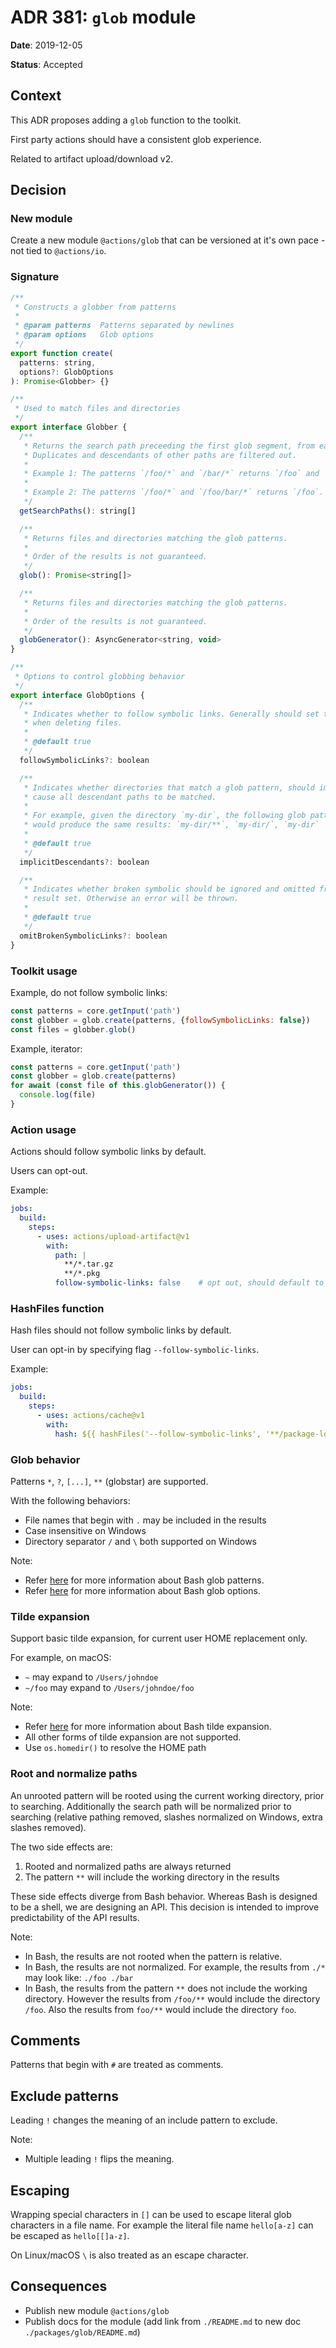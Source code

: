 # ADR 381: `glob` module

**Date**: 2019-12-05

**Status**: Accepted

## Context

This ADR proposes adding a `glob` function to the toolkit.

First party actions should have a consistent glob experience.

Related to artifact upload/download v2.

## Decision

### New module

Create a new module `@actions/glob` that can be versioned at it's own pace - not tied to `@actions/io`.

### Signature

```js
/**
 * Constructs a globber from patterns
 *
 * @param patterns  Patterns separated by newlines
 * @param options   Glob options
 */
export function create(
  patterns: string,
  options?: GlobOptions
): Promise<Globber> {}

/**
 * Used to match files and directories
 */
export interface Globber {
  /**
   * Returns the search path preceeding the first glob segment, from each pattern.
   * Duplicates and descendants of other paths are filtered out.
   *
   * Example 1: The patterns `/foo/*` and `/bar/*` returns `/foo` and `/bar`.
   *
   * Example 2: The patterns `/foo/*` and `/foo/bar/*` returns `/foo`.
   */
  getSearchPaths(): string[]

  /**
   * Returns files and directories matching the glob patterns.
   *
   * Order of the results is not guaranteed.
   */
  glob(): Promise<string[]>

  /**
   * Returns files and directories matching the glob patterns.
   *
   * Order of the results is not guaranteed.
   */
  globGenerator(): AsyncGenerator<string, void>
}

/**
 * Options to control globbing behavior
 */
export interface GlobOptions {
  /**
   * Indicates whether to follow symbolic links. Generally should set to false
   * when deleting files.
   *
   * @default true
   */
  followSymbolicLinks?: boolean

  /**
   * Indicates whether directories that match a glob pattern, should implicitly
   * cause all descendant paths to be matched.
   *
   * For example, given the directory `my-dir`, the following glob patterns
   * would produce the same results: `my-dir/**`, `my-dir/`, `my-dir`
   *
   * @default true
   */
  implicitDescendants?: boolean

  /**
   * Indicates whether broken symbolic should be ignored and omitted from the
   * result set. Otherwise an error will be thrown.
   *
   * @default true
   */
  omitBrokenSymbolicLinks?: boolean
}
```

### Toolkit usage

Example, do not follow symbolic links:

```js
const patterns = core.getInput('path')
const globber = glob.create(patterns, {followSymbolicLinks: false})
const files = globber.glob()
```

Example, iterator:

```js
const patterns = core.getInput('path')
const globber = glob.create(patterns)
for await (const file of this.globGenerator()) {
  console.log(file)
}
```

### Action usage

Actions should follow symbolic links by default.

Users can opt-out.

Example:

```yaml
jobs:
  build:
    steps:
      - uses: actions/upload-artifact@v1
        with:
          path: |
            **/*.tar.gz
            **/*.pkg
          follow-symbolic-links: false    # opt out, should default to true
```

### HashFiles function

Hash files should not follow symbolic links by default.

User can opt-in by specifying flag `--follow-symbolic-links`.

Example:

```yaml
jobs:
  build:
    steps:
      - uses: actions/cache@v1
        with:
          hash: ${{ hashFiles('--follow-symbolic-links', '**/package-lock.json') }}
```

### Glob behavior

Patterns `*`, `?`, `[...]`, `**` (globstar) are supported.

With the following behaviors:

- File names that begin with `.` may be included in the results
- Case insensitive on Windows
- Directory separator `/` and `\` both supported on Windows

Note:
- Refer [here](https://www.gnu.org/software/bash/manual/html_node/Pattern-Matching.html#Pattern-Matching) for more information about Bash glob patterns.
- Refer [here](https://www.gnu.org/software/bash/manual/html_node/The-Shopt-Builtin.html) for more information about Bash glob options.

### Tilde expansion

Support basic tilde expansion, for current user HOME replacement only.

For example, on macOS:
- `~` may expand to `/Users/johndoe`
- `~/foo` may expand to `/Users/johndoe/foo`

Note:
- Refer [here](https://www.gnu.org/software/bash/manual/html_node/Tilde-Expansion.html) for more information about Bash tilde expansion.
- All other forms of tilde expansion are not supported.
- Use `os.homedir()` to resolve the HOME path

### Root and normalize paths

An unrooted pattern will be rooted using the current working directory, prior to searching. Additionally the search path will be normalized prior to searching (relative pathing removed, slashes normalized on Windows, extra slashes removed).

The two side effects are:
1. Rooted and normalized paths are always returned
2. The pattern `**` will include the working directory in the results

These side effects diverge from Bash behavior. Whereas Bash is designed to be a shell, we are designing an API. This decision is intended to improve predictability of the API results.

Note:
- In Bash, the results are not rooted when the pattern is relative.
- In Bash, the results are not normalized. For example, the results from `./*` may look like: `./foo ./bar`
- In Bash, the results from the pattern `**` does not include the working directory. However the results from `/foo/**` would include the directory `/foo`. Also the results from `foo/**` would include the directory `foo`.

## Comments

Patterns that begin with `#` are treated as comments.

## Exclude patterns

Leading `!` changes the meaning of an include pattern to exclude.

Note:
- Multiple leading `!` flips the meaning.

## Escaping

Wrapping special characters in `[]` can be used to escape literal glob characters in a file name. For example the literal file name `hello[a-z]` can be escaped as `hello[[]a-z]`.

On Linux/macOS `\` is also treated as an escape character.

## Consequences

- Publish new module `@actions/glob`
- Publish docs for the module (add link from `./README.md` to new doc `./packages/glob/README.md`)